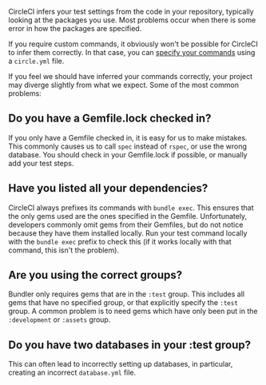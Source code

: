 <!--

title: CircleCI is running the wrong Ruby commands
last_updated: Feb 3, 2013

-->

CircleCI infers your test settings from the code in your repository, typically looking at the packages you use.
Most problems occur when there is some error in how the packages are specified.

If you require custom commands, it obviously won't be possible for CircleCI to infer them correctly.
In that case, you can [specify your commands](/docs/configuration)
using a `circle.yml` file.

If you feel we should have inferred your commands correctly, your project may diverge slightly from what we expect.
Some of the most common problems:

<h2 id="missing-gemfile-lock">Do you have a Gemfile.lock checked in?</h2>

If you only have a Gemfile checked in, it is easy for us to make mistakes.
This commonly causes us to call `spec` instead of `rspec`,
or use the wrong database.
You should check in your Gemfile.lock if possible, or manually add your test steps.

<h2 id="wrong-dependencies">Have you listed all your dependencies?</h2>

CircleCI always prefixes its commands with `bundle exec`.
This ensures that the only gems used are the ones specified in the Gemfile.
Unfortunately, developers commonly omit gems from their Gemfiles, but do not notice because they have them installed locally.
Run your test command locally with the `bundle exec`
prefix to check this (if it works locally with that command, this isn't the problem).

<h2 id="wrong-groups">Are you using the correct groups?</h2>

Bundler only requires gems that are in the `:test` group.
This includes all gems that have no specified group, or that explicitly specify the
`:test` group.
A common problem is to need gems which have only been put in the `:development`
or `:assets` group.

<h2 id="wrong-database">Do you have two databases in your :test group?</h2>

This can often lead to incorrectly setting up databases, in particular, creating an incorrect `database.yml` file.
